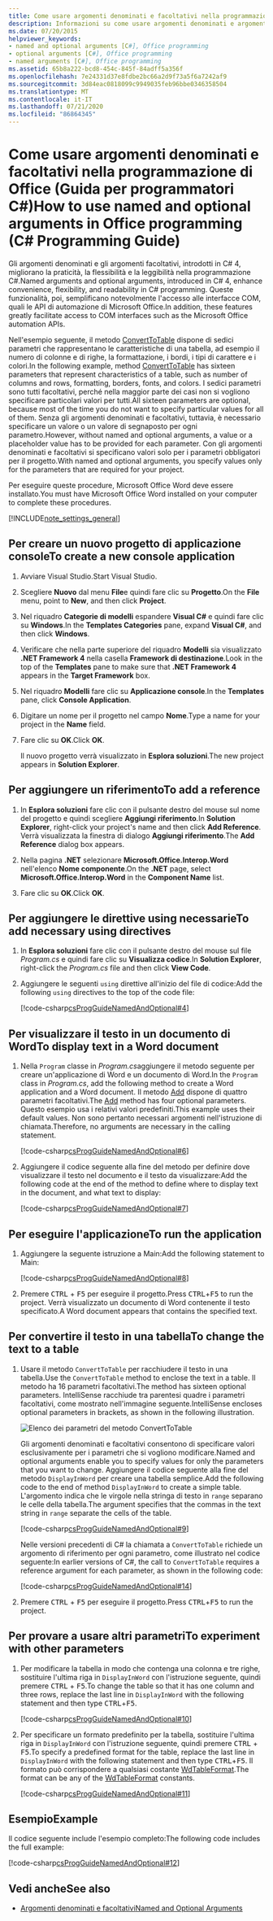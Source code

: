 ```yaml
---
title: Come usare argomenti denominati e facoltativi nella programmazione di Office-Guida per programmatori C#
description: Informazioni su come usare argomenti denominati e argomenti facoltativi per facilitare l'accesso alle interfacce COM, ad esempio le API di automazione Microsoft Office.
ms.date: 07/20/2015
helpviewer_keywords:
- named and optional arguments [C#], Office programming
- optional arguments [C#], Office programming
- named arguments [C#], Office programming
ms.assetid: 65b8a222-bcd8-454c-845f-84adff5a356f
ms.openlocfilehash: 7e24331d37e8fdbe2bc66a2d9f73a5f6a7242af9
ms.sourcegitcommit: 3d84eac0818099c9949035feb96bbe0346358504
ms.translationtype: MT
ms.contentlocale: it-IT
ms.lasthandoff: 07/21/2020
ms.locfileid: "86864345"
---
```

# <a name="how-to-use-named-and-optional-arguments-in-office-programming-c-programming-guide"></a><span data-ttu-id="fa1ff-103">Come usare argomenti denominati e facoltativi nella programmazione di Office (Guida per programmatori C#)</span><span class="sxs-lookup"><span data-stu-id="fa1ff-103">How to use named and optional arguments in Office programming (C# Programming Guide)</span></span>

<span data-ttu-id="fa1ff-104">Gli argomenti denominati e gli argomenti facoltativi, introdotti in C# 4, migliorano la praticità, la flessibilità e la leggibilità nella programmazione C#.</span><span class="sxs-lookup"><span data-stu-id="fa1ff-104">Named arguments and optional arguments, introduced in C# 4, enhance convenience, flexibility, and readability in C# programming.</span></span> <span data-ttu-id="fa1ff-105">Queste funzionalità, poi, semplificano notevolmente l'accesso alle interfacce COM, quali le API di automazione di Microsoft Office.</span><span class="sxs-lookup"><span data-stu-id="fa1ff-105">In addition, these features greatly facilitate access to COM interfaces such as the Microsoft Office automation APIs.</span></span>

<span data-ttu-id="fa1ff-106">Nell'esempio seguente, il metodo [ConvertToTable](<xref:Microsoft.Office.Interop.Word.Range.ConvertToTable%2A>) dispone di sedici parametri che rappresentano le caratteristiche di una tabella, ad esempio il numero di colonne e di righe, la formattazione, i bordi, i tipi di carattere e i colori.</span><span class="sxs-lookup"><span data-stu-id="fa1ff-106">In the following example, method [ConvertToTable](<xref:Microsoft.Office.Interop.Word.Range.ConvertToTable%2A>) has sixteen parameters that represent characteristics of a table, such as number of columns and rows, formatting, borders, fonts, and colors.</span></span> <span data-ttu-id="fa1ff-107">I sedici parametri sono tutti facoltativi, perché nella maggior parte dei casi non si vogliono specificare particolari valori per tutti.</span><span class="sxs-lookup"><span data-stu-id="fa1ff-107">All sixteen parameters are optional, because most of the time you do not want to specify particular values for all of them.</span></span> <span data-ttu-id="fa1ff-108">Senza gli argomenti denominati e facoltativi, tuttavia, è necessario specificare un valore o un valore di segnaposto per ogni parametro.</span><span class="sxs-lookup"><span data-stu-id="fa1ff-108">However, without named and optional arguments, a value or a placeholder value has to be provided for each parameter.</span></span> <span data-ttu-id="fa1ff-109">Con gli argomenti denominati e facoltativi si specificano valori solo per i parametri obbligatori per il progetto.</span><span class="sxs-lookup"><span data-stu-id="fa1ff-109">With named and optional arguments, you specify values only for the parameters that are required for your project.</span></span>

<span data-ttu-id="fa1ff-110">Per eseguire queste procedure, Microsoft Office Word deve essere installato.</span><span class="sxs-lookup"><span data-stu-id="fa1ff-110">You must have Microsoft Office Word installed on your computer to complete these procedures.</span></span>

[!INCLUDE[note_settings_general](~/includes/note-settings-general-md.md)]

## <a name="to-create-a-new-console-application"></a><span data-ttu-id="fa1ff-111">Per creare un nuovo progetto di applicazione console</span><span class="sxs-lookup"><span data-stu-id="fa1ff-111">To create a new console application</span></span>

1. <span data-ttu-id="fa1ff-112">Avviare Visual Studio.</span><span class="sxs-lookup"><span data-stu-id="fa1ff-112">Start Visual Studio.</span></span>

2. <span data-ttu-id="fa1ff-113">Scegliere **Nuovo** dal menu **File**e quindi fare clic su **Progetto**.</span><span class="sxs-lookup"><span data-stu-id="fa1ff-113">On the **File** menu, point to **New**, and then click **Project**.</span></span>

3. <span data-ttu-id="fa1ff-114">Nel riquadro **Categorie di modelli** espandere **Visual C#** e quindi fare clic su **Windows**.</span><span class="sxs-lookup"><span data-stu-id="fa1ff-114">In the **Templates Categories** pane, expand **Visual C#**, and then click **Windows**.</span></span>

4. <span data-ttu-id="fa1ff-115">Verificare che nella parte superiore del riquadro **Modelli** sia visualizzato **.NET Framework 4** nella casella **Framework di destinazione**.</span><span class="sxs-lookup"><span data-stu-id="fa1ff-115">Look in the top of the **Templates** pane to make sure that **.NET Framework 4** appears in the **Target Framework** box.</span></span>

5. <span data-ttu-id="fa1ff-116">Nel riquadro **Modelli** fare clic su **Applicazione console**.</span><span class="sxs-lookup"><span data-stu-id="fa1ff-116">In the **Templates** pane, click **Console Application**.</span></span>

6. <span data-ttu-id="fa1ff-117">Digitare un nome per il progetto nel campo **Nome**.</span><span class="sxs-lookup"><span data-stu-id="fa1ff-117">Type a name for your project in the **Name** field.</span></span>

7. <span data-ttu-id="fa1ff-118">Fare clic su **OK**.</span><span class="sxs-lookup"><span data-stu-id="fa1ff-118">Click **OK**.</span></span>

     <span data-ttu-id="fa1ff-119">Il nuovo progetto verrà visualizzato in **Esplora soluzioni**.</span><span class="sxs-lookup"><span data-stu-id="fa1ff-119">The new project appears in **Solution Explorer**.</span></span>

## <a name="to-add-a-reference"></a><span data-ttu-id="fa1ff-120">Per aggiungere un riferimento</span><span class="sxs-lookup"><span data-stu-id="fa1ff-120">To add a reference</span></span>

1. <span data-ttu-id="fa1ff-121">In **Esplora soluzioni** fare clic con il pulsante destro del mouse sul nome del progetto e quindi scegliere **Aggiungi riferimento**.</span><span class="sxs-lookup"><span data-stu-id="fa1ff-121">In **Solution Explorer**, right-click your project's name and then click **Add Reference**.</span></span> <span data-ttu-id="fa1ff-122">Verrà visualizzata la finestra di dialogo **Aggiungi riferimento**.</span><span class="sxs-lookup"><span data-stu-id="fa1ff-122">The **Add Reference** dialog box appears.</span></span>

2. <span data-ttu-id="fa1ff-123">Nella pagina **.NET** selezionare **Microsoft.Office.Interop.Word** nell'elenco **Nome componente**.</span><span class="sxs-lookup"><span data-stu-id="fa1ff-123">On the **.NET** page, select **Microsoft.Office.Interop.Word** in the **Component Name** list.</span></span>

3. <span data-ttu-id="fa1ff-124">Fare clic su **OK**.</span><span class="sxs-lookup"><span data-stu-id="fa1ff-124">Click **OK**.</span></span>

## <a name="to-add-necessary-using-directives"></a><span data-ttu-id="fa1ff-125">Per aggiungere le direttive using necessarie</span><span class="sxs-lookup"><span data-stu-id="fa1ff-125">To add necessary using directives</span></span>

1. <span data-ttu-id="fa1ff-126">In **Esplora soluzioni** fare clic con il pulsante destro del mouse sul file *Program.cs* e quindi fare clic su **Visualizza codice**.</span><span class="sxs-lookup"><span data-stu-id="fa1ff-126">In **Solution Explorer**, right-click the *Program.cs* file and then click **View Code**.</span></span>

2. <span data-ttu-id="fa1ff-127">Aggiungere le seguenti `using` direttive all'inizio del file di codice:</span><span class="sxs-lookup"><span data-stu-id="fa1ff-127">Add the following `using` directives to the top of the code file:</span></span>

     [!code-csharp[csProgGuideNamedAndOptional#4](~/samples/snippets/csharp/VS_Snippets_VBCSharp/csprogguidenamedandoptional/cs/wordprogram.cs#4)]

## <a name="to-display-text-in-a-word-document"></a><span data-ttu-id="fa1ff-128">Per visualizzare il testo in un documento di Word</span><span class="sxs-lookup"><span data-stu-id="fa1ff-128">To display text in a Word document</span></span>

1. <span data-ttu-id="fa1ff-129">Nella `Program` classe in *Program.cs*aggiungere il metodo seguente per creare un'applicazione di Word e un documento di Word.</span><span class="sxs-lookup"><span data-stu-id="fa1ff-129">In the `Program` class in *Program.cs*, add the following method to create a Word application and a Word document.</span></span> <span data-ttu-id="fa1ff-130">Il metodo [Add](<xref:Microsoft.Office.Interop.Word.Documents.Add%2A>) dispone di quattro parametri facoltativi.</span><span class="sxs-lookup"><span data-stu-id="fa1ff-130">The [Add](<xref:Microsoft.Office.Interop.Word.Documents.Add%2A>) method has four optional parameters.</span></span> <span data-ttu-id="fa1ff-131">Questo esempio usa i relativi valori predefiniti.</span><span class="sxs-lookup"><span data-stu-id="fa1ff-131">This example uses their default values.</span></span> <span data-ttu-id="fa1ff-132">Non sono pertanto necessari argomenti nell'istruzione di chiamata.</span><span class="sxs-lookup"><span data-stu-id="fa1ff-132">Therefore, no arguments are necessary in the calling statement.</span></span>

     [!code-csharp[csProgGuideNamedAndOptional#6](~/samples/snippets/csharp/VS_Snippets_VBCSharp/csprogguidenamedandoptional/cs/wordprogram.cs#6)]

2. <span data-ttu-id="fa1ff-133">Aggiungere il codice seguente alla fine del metodo per definire dove visualizzare il testo nel documento e il testo da visualizzare:</span><span class="sxs-lookup"><span data-stu-id="fa1ff-133">Add the following code at the end of the method to define where to display text in the document, and what text to display:</span></span>

     [!code-csharp[csProgGuideNamedAndOptional#7](~/samples/snippets/csharp/VS_Snippets_VBCSharp/csprogguidenamedandoptional/cs/wordprogram.cs#7)]

## <a name="to-run-the-application"></a><span data-ttu-id="fa1ff-134">Per eseguire l'applicazione</span><span class="sxs-lookup"><span data-stu-id="fa1ff-134">To run the application</span></span>

1. <span data-ttu-id="fa1ff-135">Aggiungere la seguente istruzione a Main:</span><span class="sxs-lookup"><span data-stu-id="fa1ff-135">Add the following statement to Main:</span></span>

     [!code-csharp[csProgGuideNamedAndOptional#8](~/samples/snippets/csharp/VS_Snippets_VBCSharp/csprogguidenamedandoptional/cs/wordprogram.cs#8)]

2. <span data-ttu-id="fa1ff-136">Premere <kbd>CTRL</kbd> + <kbd>F5</kbd> per eseguire il progetto.</span><span class="sxs-lookup"><span data-stu-id="fa1ff-136">Press <kbd>CTRL</kbd>+<kbd>F5</kbd> to run the project.</span></span> <span data-ttu-id="fa1ff-137">Verrà visualizzato un documento di Word contenente il testo specificato.</span><span class="sxs-lookup"><span data-stu-id="fa1ff-137">A Word document appears that contains the specified text.</span></span>

## <a name="to-change-the-text-to-a-table"></a><span data-ttu-id="fa1ff-138">Per convertire il testo in una tabella</span><span class="sxs-lookup"><span data-stu-id="fa1ff-138">To change the text to a table</span></span>
  
1. <span data-ttu-id="fa1ff-139">Usare il metodo `ConvertToTable` per racchiudere il testo in una tabella.</span><span class="sxs-lookup"><span data-stu-id="fa1ff-139">Use the `ConvertToTable` method to enclose the text in a table.</span></span> <span data-ttu-id="fa1ff-140">Il metodo ha 16 parametri facoltativi.</span><span class="sxs-lookup"><span data-stu-id="fa1ff-140">The method has sixteen optional parameters.</span></span> <span data-ttu-id="fa1ff-141">IntelliSense racchiude tra parentesi quadre i parametri facoltativi, come mostrato nell'immagine seguente.</span><span class="sxs-lookup"><span data-stu-id="fa1ff-141">IntelliSense encloses optional parameters in brackets, as shown in the following illustration.</span></span>

     ![Elenco dei parametri del metodo ConvertToTable](./media/how-to-use-named-and-optional-arguments-in-office-programming/convert-table-parameters.png)

     <span data-ttu-id="fa1ff-143">Gli argomenti denominati e facoltativi consentono di specificare valori esclusivamente per i parametri che si vogliono modificare.</span><span class="sxs-lookup"><span data-stu-id="fa1ff-143">Named and optional arguments enable you to specify values for only the parameters that you want to change.</span></span> <span data-ttu-id="fa1ff-144">Aggiungere il codice seguente alla fine del metodo `DisplayInWord` per creare una tabella semplice.</span><span class="sxs-lookup"><span data-stu-id="fa1ff-144">Add the following code to the end of method `DisplayInWord` to create a simple table.</span></span> <span data-ttu-id="fa1ff-145">L'argomento indica che le virgole nella stringa di testo in `range` separano le celle della tabella.</span><span class="sxs-lookup"><span data-stu-id="fa1ff-145">The argument specifies that the commas in the text string in `range` separate the cells of the table.</span></span>

     [!code-csharp[csProgGuideNamedAndOptional#9](~/samples/snippets/csharp/VS_Snippets_VBCSharp/csprogguidenamedandoptional/cs/wordprogram.cs#9)]

     <span data-ttu-id="fa1ff-146">Nelle versioni precedenti di C# la chiamata a `ConvertToTable` richiede un argomento di riferimento per ogni parametro, come illustrato nel codice seguente:</span><span class="sxs-lookup"><span data-stu-id="fa1ff-146">In earlier versions of C#, the call to `ConvertToTable` requires a reference argument for each parameter, as shown in the following code:</span></span>
  
     [!code-csharp[csProgGuideNamedAndOptional#14](~/samples/snippets/csharp/VS_Snippets_VBCSharp/csprogguidenamedandoptional/cs/wordprogram.cs#14)]

2. <span data-ttu-id="fa1ff-147">Premere <kbd>CTRL</kbd> + <kbd>F5</kbd> per eseguire il progetto.</span><span class="sxs-lookup"><span data-stu-id="fa1ff-147">Press <kbd>CTRL</kbd>+<kbd>F5</kbd> to run the project.</span></span>

## <a name="to-experiment-with-other-parameters"></a><span data-ttu-id="fa1ff-148">Per provare a usare altri parametri</span><span class="sxs-lookup"><span data-stu-id="fa1ff-148">To experiment with other parameters</span></span>

1. <span data-ttu-id="fa1ff-149">Per modificare la tabella in modo che contenga una colonna e tre righe, sostituire l'ultima riga in `DisplayInWord` con l'istruzione seguente, quindi premere <kbd>CTRL</kbd> + <kbd>F5</kbd>.</span><span class="sxs-lookup"><span data-stu-id="fa1ff-149">To change the table so that it has one column and three rows, replace the last line in `DisplayInWord` with the following statement and then type <kbd>CTRL</kbd>+<kbd>F5</kbd>.</span></span>  

     [!code-csharp[csProgGuideNamedAndOptional#10](~/samples/snippets/csharp/VS_Snippets_VBCSharp/csprogguidenamedandoptional/cs/wordprogram.cs#10)]

2. <span data-ttu-id="fa1ff-150">Per specificare un formato predefinito per la tabella, sostituire l'ultima riga in `DisplayInWord` con l'istruzione seguente, quindi premere <kbd>CTRL</kbd> + <kbd>F5</kbd>.</span><span class="sxs-lookup"><span data-stu-id="fa1ff-150">To specify a predefined format for the table, replace the last line in `DisplayInWord` with the following statement and then type <kbd>CTRL</kbd>+<kbd>F5</kbd>.</span></span> <span data-ttu-id="fa1ff-151">Il formato può corrispondere a qualsiasi costante [WdTableFormat](<xref:Microsoft.Office.Interop.Word.WdTableFormat>).</span><span class="sxs-lookup"><span data-stu-id="fa1ff-151">The format can be any of the [WdTableFormat](<xref:Microsoft.Office.Interop.Word.WdTableFormat>) constants.</span></span>

     [!code-csharp[csProgGuideNamedAndOptional#11](~/samples/snippets/csharp/VS_Snippets_VBCSharp/csprogguidenamedandoptional/cs/wordprogram.cs#11)]

## <a name="example"></a><span data-ttu-id="fa1ff-152">Esempio</span><span class="sxs-lookup"><span data-stu-id="fa1ff-152">Example</span></span>

<span data-ttu-id="fa1ff-153">Il codice seguente include l'esempio completo:</span><span class="sxs-lookup"><span data-stu-id="fa1ff-153">The following code includes the full example:</span></span>

 [!code-csharp[csProgGuideNamedAndOptional#12](~/samples/snippets/csharp/VS_Snippets_VBCSharp/csprogguidenamedandoptional/cs/wordprogram.cs#12)]

## <a name="see-also"></a><span data-ttu-id="fa1ff-154">Vedi anche</span><span class="sxs-lookup"><span data-stu-id="fa1ff-154">See also</span></span>

- [<span data-ttu-id="fa1ff-155">Argomenti denominati e facoltativi</span><span class="sxs-lookup"><span data-stu-id="fa1ff-155">Named and Optional Arguments</span></span>](./named-and-optional-arguments.md)
